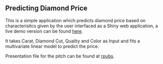 ## Predicting Diamond Price

This is a simple application which predicts diamond price based on characterisitcs given by the user interfaced as a Shiny web application, a live demo version can be found [here](https://smug.shinyapps.io/DiamondPrice/).

It takes Carat, Diamond Cut, Quality and Color as Input and fits a multivariate linear model to predict the price.

Presentation file for the pitch can be found at [rpubs]().